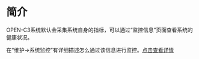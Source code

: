 # 简介

OPEN-C3系统默认会采集系统自身的指标，可以通过“监控信息”页面查看系统的健康状况。

在“维护->系统监控”有详细描述怎么通过该信息进行监控。[点击查看详情](/系统监控/README.md)
